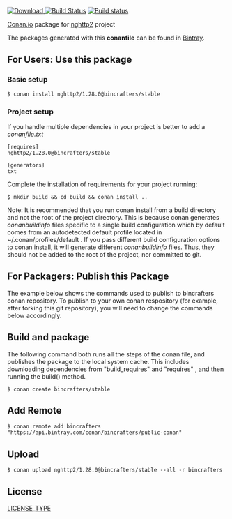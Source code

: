 [ ![Download](https://api.bintray.com/packages/bincrafters/public-conan/nghttp2%3Abincrafters/images/download.svg) ](https://bintray.com/bincrafters/public-conan/nghttp2%3Abincrafters/_latestVersion)
[![Build Status](https://travis-ci.org/bincrafters/conan-nghttp2.svg?branch=stable%2F1.28.0)](https://travis-ci.org/bincrafters/conan-nghttp2)
[![Build status](https://ci.appveyor.com/api/projects/status/sxs9n6vb8nqa92l5?svg=true)](https://ci.appveyor.com/project/BinCrafters/conan-nghttp2)

[Conan.io](https://conan.io) package for [nghttp2](https://github.com/someauthor/nghttp2) project

The packages generated with this **conanfile** can be found in [Bintray](https://bintray.com/bincrafters/public-conan/nghttp2%3Abincrafters).

## For Users: Use this package

### Basic setup

    $ conan install nghttp2/1.28.0@bincrafters/stable

### Project setup

If you handle multiple dependencies in your project is better to add a *conanfile.txt*

    [requires]
    nghttp2/1.28.0@bincrafters/stable

    [generators]
    txt

Complete the installation of requirements for your project running:

    $ mkdir build && cd build && conan install ..

Note: It is recommended that you run conan install from a build directory and not the root of the project directory.  This is because conan generates *conanbuildinfo* files specific to a single build configuration which by default comes from an autodetected default profile located in ~/.conan/profiles/default .  If you pass different build configuration options to conan install, it will generate different *conanbuildinfo* files.  Thus, they should not be added to the root of the project, nor committed to git.

## For Packagers: Publish this Package

The example below shows the commands used to publish to bincrafters conan repository. To publish to your own conan respository (for example, after forking this git repository), you will need to change the commands below accordingly.

## Build and package

The following command both runs all the steps of the conan file, and publishes the package to the local system cache.  This includes downloading dependencies from "build_requires" and "requires" , and then running the build() method.

    $ conan create bincrafters/stable

## Add Remote

    $ conan remote add bincrafters "https://api.bintray.com/conan/bincrafters/public-conan"

## Upload

    $ conan upload nghttp2/1.28.0@bincrafters/stable --all -r bincrafters

## License
[LICENSE_TYPE](LICENSE)
